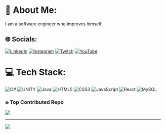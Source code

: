# 💫 About Me:
I am a software engineer who improves himself.


## 🌐 Socials:
[![LinkedIn](https://img.shields.io/badge/LinkedIn-%230077B5.svg?logo=linkedin&logoColor=white)](https://linkedin.com/in/muhammedozmen) [![Instagram](https://img.shields.io/badge/Instagram-%23E4405F.svg?logo=Instagram&logoColor=white)](https://instagram.com/muhammeddozmen) [![Twitch](https://img.shields.io/badge/Twitch-%239146FF.svg?logo=Twitch&logoColor=white)](https://twitch.tv/alantdev) [![YouTube](https://img.shields.io/badge/YouTube-%23FF0000.svg?logo=YouTube&logoColor=white)](https://www.youtube.com/channel/UC4MpauPLf54yBkZoVZBcx-g)

# 💻 Tech Stack:
![C#](https://img.shields.io/badge/c%23-%23239120.svg?style=for-the-badge&logo=c-sharp&logoColor=white) ![UNITY](https://img.shields.io/badge/Unity-%2320232a.svg?style=for-the-badge&logo=unity&logoColor=white) ![Java](https://img.shields.io/badge/java-%23ED8B00.svg?style=for-the-badge&logo=java&logoColor=white) ![HTML5](https://img.shields.io/badge/html5-%23E34F26.svg?style=for-the-badge&logo=html5&logoColor=white)  ![CSS3](https://img.shields.io/badge/css3-%231572B6.svg?style=for-the-badge&logo=css3&logoColor=white) ![JavaScript](https://img.shields.io/badge/javascript-%23323330.svg?style=for-the-badge&logo=javascript&logoColor=%23F7DF1E)   ![React](https://img.shields.io/badge/react-%2320232a.svg?style=for-the-badge&logo=react&logoColor=%2361DAFB) ![MySQL](https://img.shields.io/badge/mysql-%2300f.svg?style=for-the-badge&logo=mysql&logoColor=white)

### 🔝 Top Contributed Repo
![](https://github-contributor-stats.vercel.app/api?username=muhammedozmen&limit=5&theme=dark&combine_all_yearly_contributions=true)

---
[![](https://visitcount.itsvg.in/api?id=muhammedozmen&icon=0&color=0)](https://visitcount.itsvg.in)

<!-- Proudly created with GPRM ( https://gprm.itsvg.in ) -->
